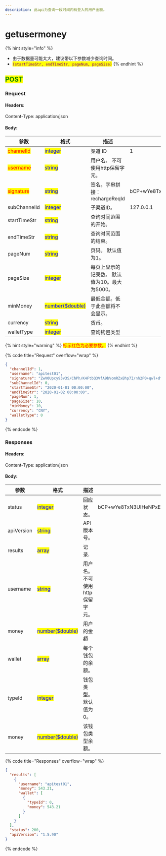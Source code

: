 ```yaml
---
description: 此api为查询一段时间内有登入的用户金额。
---
```


# getusermoney

{% hint style="info" %}
* 由于数据量可能太大，建议带以下参数减少查询时间。&#x20;
* <mark style="color:purple;">`(startTimeStr, endTimeStr, pageNum, pageSize)`</mark>
{% endhint %}

## <mark style="color:green;">POST</mark>

### **Request**

#### Headers:

Content-Type: application/json

#### Body:

<table><thead><tr><th>参数</th><th>格式</th><th>描述</th><th data-hidden>范例</th></tr></thead><tbody><tr><td><mark style="color:red;">channelId</mark></td><td><mark style="color:blue;">integer</mark></td><td>渠道 ID</td><td>1</td></tr><tr><td><mark style="color:red;">username</mark></td><td><mark style="color:blue;">string</mark></td><td>用户名。 不可使用http保留字元。</td><td></td></tr><tr><td><mark style="color:red;">signature</mark></td><td><mark style="color:blue;">string</mark></td><td>签名。字串拼接：rechargeReqId</td><td>bCP+wYe8TxN3UIHeNPxEv7czYkXueoe1pKSB6IaUDfoR4mtFYcJl3rNFk8Uz84XAHfeD3mNE+p4gECOVw2JxxQ==</td></tr><tr><td>subChannelId</td><td><mark style="color:blue;">integer</mark></td><td>子渠道ID。</td><td>127.0.0.1</td></tr><tr><td>startTimeStr</td><td><mark style="color:blue;">string</mark></td><td>查询时间范围的开始。</td><td></td></tr><tr><td>endTimeStr</td><td><mark style="color:blue;">string</mark></td><td>查询时间范围的结束。</td><td></td></tr><tr><td>pageNum</td><td><mark style="color:blue;">string</mark></td><td>页码。 默认值为1。</td><td></td></tr><tr><td>pageSize</td><td><mark style="color:blue;">integer</mark></td><td>每页上显示的记录数。 默认值为10。最大为5000。</td><td></td></tr><tr><td>minMoney</td><td><mark style="color:blue;">number($double)</mark></td><td>最低金额。低于此金额将不会显示。</td><td></td></tr><tr><td>currency</td><td><mark style="color:blue;">string</mark></td><td>货币。</td><td></td></tr><tr><td>walletType</td><td><mark style="color:blue;">integer</mark></td><td>查询钱包类型</td><td></td></tr></tbody></table>

{% hint style="warning" %}
<mark style="color:red;">标示红色为必要参数。</mark>
{% endhint %}

{% code title="Request" overflow="wrap" %}
```json
{
  "channelId": 1,
  "username": "apitest01",
  "signature": "ZwV0Upcy93v3S/ChPh/K4FtbQ3VfA9bVomRZxBhp7I/nh2P0+qwl+dfax4QZrLwT3TuFIJGv1+nWBb+oTN5bdg==",
  "subChannelId": 0,
  "startTimeStr": "2020-01-01 00:00:00",
  "endTimeStr": "2020-01-02 00:00:00",
  "pageNum": 1,
  "pageSize": 10,
  "minMoney": 10,
  "currency": "CNY",
  "walletType": 0
}
```
{% endcode %}

### **Responses**

#### Headers:

Content-Type: application/json

#### Body:

<table><thead><tr><th>参数</th><th>格式</th><th>描述</th><th data-hidden>范例</th></tr></thead><tbody><tr><td>status</td><td><mark style="color:blue;">integer</mark></td><td>回应状态。</td><td>bCP+wYe8TxN3UIHeNPxEv7czYkXueoe1pKSB6IaUDfoR4mtFYcJl3rNFk8Uz84XAHfeD3mNE+p4gECOVw2JxxQ==</td></tr><tr><td>apiVersion</td><td><mark style="color:blue;">string</mark></td><td>API版本号。</td><td></td></tr><tr><td>results</td><td><mark style="color:blue;">array</mark></td><td>记录.</td><td></td></tr><tr><td>username</td><td><mark style="color:blue;">string</mark></td><td>用户名。 不可使用http保留字元。</td><td></td></tr><tr><td>money</td><td><mark style="color:blue;">number($double)</mark></td><td>用户的金額</td><td></td></tr><tr><td>wallet</td><td><mark style="color:blue;">array</mark></td><td>每个钱包的余额。</td><td></td></tr><tr><td>typeId</td><td><mark style="color:blue;">integer</mark></td><td>钱包类型。默认值为0。</td><td></td></tr><tr><td>money</td><td><mark style="color:blue;">number($double)</mark></td><td>该钱包类型余额。</td><td></td></tr></tbody></table>

{% code title="Responses" overflow="wrap" %}
```json
{
  "results": [
    {
      "username": "apitest01",
      "money": 543.21,
      "wallet": [
        {
          "typeId": 0,
          "money": 543.21
        }
      ]
    }
  ],
  "status": 200,
  "apiVersion": "1.5.90"
}
```
{% endcode %}
